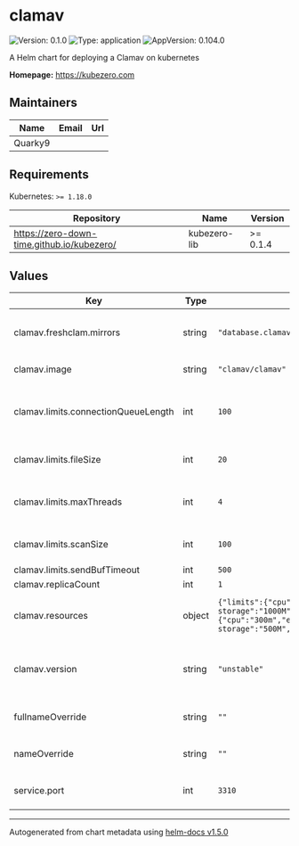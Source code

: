 # clamav

![Version: 0.1.0](https://img.shields.io/badge/Version-0.1.0-informational?style=flat-square) ![Type: application](https://img.shields.io/badge/Type-application-informational?style=flat-square) ![AppVersion: 0.104.0](https://img.shields.io/badge/AppVersion-0.104.0-informational?style=flat-square)

A Helm chart for deploying a Clamav on kubernetes

**Homepage:** <https://kubezero.com>

## Maintainers

| Name | Email | Url |
| ---- | ------ | --- |
| Quarky9 |  |  |

## Requirements

Kubernetes: `>= 1.18.0`

| Repository | Name | Version |
|------------|------|---------|
| https://zero-down-time.github.io/kubezero/ | kubezero-lib | >= 0.1.4 |

## Values

| Key | Type | Default | Description |
|-----|------|---------|-------------|
| clamav.freshclam.mirrors | string | `"database.clamav.net"` | A list of clamav mirrors to be used by the clamav service |
| clamav.image | string | `"clamav/clamav"` | The clamav docker image |
| clamav.limits.connectionQueueLength | int | `100` | Maximum length the queue of pending connections may grow to |
| clamav.limits.fileSize | int | `20` | The largest file size scanable by clamav, in MB |
| clamav.limits.maxThreads | int | `4` | Maximum number of threads running at the same time. |
| clamav.limits.scanSize | int | `100` | The largest scan size permitted in clamav, in MB |
| clamav.limits.sendBufTimeout | int | `500` |  |
| clamav.replicaCount | int | `1` |  |
| clamav.resources | object | `{"limits":{"cpu":"1500m","ephemeral-storage":"1000M","memory":"2000M"},"requests":{"cpu":"300m","ephemeral-storage":"500M","memory":"1300M"}}` | The resource requests and limits for the clamav service |
| clamav.version | string | `"unstable"` | The clamav docker image version - defaults to .Chart.appVersion |
| fullnameOverride | string | `""` | override the full name of the clamav chart |
| nameOverride | string | `""` | override the name of the clamav chart |
| service.port | int | `3310` | The port to be used by the clamav service |

----------------------------------------------
Autogenerated from chart metadata using [helm-docs v1.5.0](https://github.com/norwoodj/helm-docs/releases/v1.5.0)
